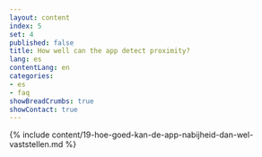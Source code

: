 ```yaml
---
layout: content
index: 5
set: 4
published: false
title: How well can the app detect proximity?
lang: es
contentLang: en
categories:
- es
- faq
showBreadCrumbs: true
showContact: true
---
```

{% include content/19-hoe-goed-kan-de-app-nabijheid-dan-wel-vaststellen.md %}
